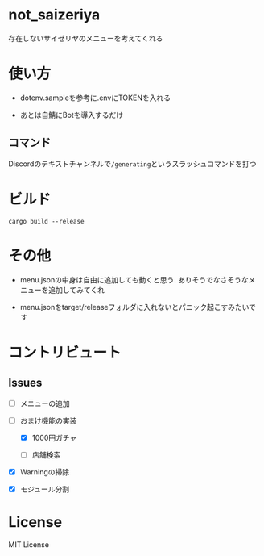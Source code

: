 # not_saizeriya

存在しないサイゼリヤのメニューを考えてくれる

# 使い方

- dotenv.sampleを参考に.envにTOKENを入れる

- あとは自鯖にBotを導入するだけ

## コマンド

Discordのテキストチャンネルで`/generating`というスラッシュコマンドを打つ

# ビルド

```
cargo build --release
```

# その他

- menu.jsonの中身は自由に追加しても動くと思う. ありそうでなさそうなメニューを追加してみてくれ

- menu.jsonをtarget/releaseフォルダに入れないとパニック起こすみたいです
# コントリビュート

## Issues

- [ ] メニューの追加

- [ ] おまけ機能の実装

    - [x] 1000円ガチャ

    - [ ] 店舗検索

- [x] Warningの掃除

- [x] モジュール分割
# License

MIT License